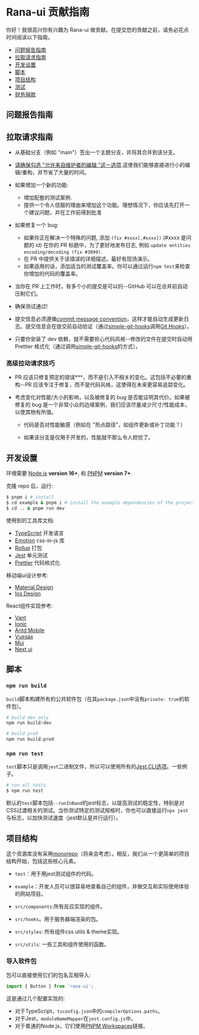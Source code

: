 # Rana-ui 贡献指南

你好！我很高兴你有兴趣为 Rana-ui 做贡献。在提交您的贡献之前，请务必花点时间阅读以下指南。

<!-- 暂无 -->

- [问题报告指南](#issue-reporting-guidelines)
- [拉取请求指南](#pull-request-guidelines)
- [开发设置](#development-setup)
- [脚本](#scripts)
- [项目结构](#project-structure)
- [测试](#contributing-tests)
- [财务捐款](#financial-contribution)

## 问题报告指南

<!-- 暂无 -->

## 拉取请求指南

- 从基础分支（例如 "main"）签出一个主题分支，并将其合并到该分支。

- [请确保勾选 "允许来自维护者的编辑 "这一选项](https://docs.github.com/en/pull-requests/collaborating-with-pull-requests/working-with-forks/allowing-changes-to-a-pull-request-branch-created-from-a-fork).这使我们能够直接进行小的编辑/重构，并节省了大量的时间。

- 如果增加一个新的功能:

  - 增加配套的测试案例.
  - 提供一个令人信服的理由来增加这个功能。理想情况下，你应该先打开一个建议问题，并在工作前得到批准

- 如果修复一个 bug:

  - 如果你正在解决一个特殊的问题, 添加 `(fix #xxxx[,#xxxx])` (#xxxx 是问题的 id) 在你的 PR 标题中，为了更好地发布日志, 例如 `update entities encoding/decoding (fix #3899)`.
  - 在 PR 中提供关于该错误的详细描述。最好有现场演示。
  - 如果适用的话，添加适当的测试覆盖率。你可以通过运行`npm test`来检查你增加的代码的覆盖率。

- 当你在 PR 上工作时，有多个小的提交是可以的--GitHub 可以在合并前自动压制它们。

- 确保测试通过!

- 提交信息必须遵循[commit message convention](./commit-convention.md)，这样才能自动生成更新日志。提交信息会在提交前自动验证（通过[simple-git-hooks](https://github.com/toplenboren/simple-git-hooks)调用[Git Hooks](https://git-scm.com/docs/githooks)）。

- 只要你安装了 dev 依赖，就不需要担心代码风格--修改的文件在提交时自动用 Prettier 格式化（通过调用[simple-git-hooks](https://github.com/toplenboren/simple-git-hooks)的方式）。

### 高级拉动请求技巧

- PR 应该只修复预定的错误\*\*\*，而不是引入不相关的变化。这包括不必要的重构--PR 应该专注于修复，而不是代码风格，这使得在未来更容易追踪变化。

- 考虑变化对性能/大小的影响，以及被修复的 bug 是否能证明其代价。如果被修复的 bug 是一个非常小众的边缘案例，我们应该尽量减少尺寸/性能成本，以使其物有所值。

  - 代码是否对性能敏感（例如在 "热点路径"，如组件更新或补丁功能？）

  - 如果该分支是仅用于开发的，性能就不那么令人担忧了。

## 开发设置

环境需要 [Node.js](https://nodejs.org) **version 16+**, 和 [PNPM](https://pnpm.io) **version 7+**.

克隆 repo 后，运行:

```bash
$ pnpm i # install
$ cd example & pnpm i # install the example dependencies of the project
$ cd .. & pnpm run dev
```

使用到的工具库文档:

- [TypeScript](https://www.typescriptlang.org/) 开发语言
- [Emotion](https://emotion.sh/docs/introduction) css-in-js 库
- [Rollup](https://rollupjs.org) 打包
- [Jest](https://jestjs.io/) 单元测试
- [Prettier](https://prettier.io/) 代码格式化


移动端ui设计参考:

- [Material Design](https://m3.material.io/)
- [Ios Design](https://developer.apple.com/design/human-interface-guidelines/components/all-components)

React组件实现参考:

- [Vant](https://react-vant-gitee.3lang.dev/)
- [Ionic](https://ionicframework.com/docs/components)
- [Antd Mobile](https://mobile.ant.design/zh)
- [Vuesax](https://vuesax.com/)
- [Mui](https://mui.com/)
- [Next ui](https://nextui.org/docs/components/link#)


## 脚本

### `npm run build`

`build`脚本构建所有的公共软件包（在其`package.json`中没有`private: true`的软件包）。

```bash
# build dev only
npm run build:dev

# build prod
npm run build:prod
```

### `npm run test`

`test`脚本只是调用`jest`二进制文件，所以可以使用所有的[Jest CLI选项](https://jestjs.io/docs/en/cli)。一些例子。

```bash
# run all tests
$ npm run test
```
默认的`test`脚本包括`--runInBand`的jest标志，以提高测试的稳定性，特别是对CSS过渡相关的测试。当你测试特定的测试规格时，你也可以直接运行`npx jest`与标志，以加快测试速度（jest默认是并行运行）。

## 项目结构

这个资源库没有采用[monorepo](https://en.wikipedia.org/wiki/Monorepo)（将来会考虑）。相反，我们从一个更简单的项目结构开始，包括这些核心元素。

- `test`：用于用jest测试组件的代码。

- `example`：开发人员可以很容易地查看自己的组件，并做交互和实际使用体验的网站项目。

- `src/components`:所有反应实现的组件。

- `src/hooks`。用于服务器端渲染的包。

- `src/styles`: 所有组件css utils & theme实现。

- `src/utils`: 一些工具和组件使用的函数。

### 导入软件包

包可以直接使用它们的包名互相导入:

```js
import { Button } from 'rana-ui';
```

这是通过几个配置实现的:

- 对于TypeScript，`tsconfig.json`中的`compilerOptions.paths`。
- 对于Jest，`moduleNameMapper`在`jest.config.js`中。
- 对于普通的Node.js，它们使用[PNPM Workspaces](https://pnpm.io/workspaces)链接。
